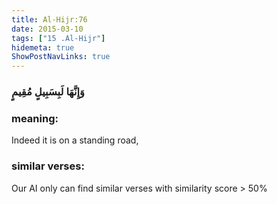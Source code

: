 ```yaml
---
title: Al-Hijr:76
date: 2015-03-10
tags: ["15 .Al-Hijr"]
hidemeta: true 
ShowPostNavLinks: true 
---
```

### وَإِنَّهَا لَبِسَبِيلٍ مُقِيمٍ
### meaning: 
Indeed it is on a standing road,
### similar verses: 

Our AI only can find similar verses with similarity score > 50% 




